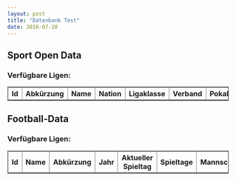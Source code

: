 ```yaml
---
layout: post
title: "Datenbank Test"
date: 2016-07-28
---
```


<script>
	$.ajax({
		headers: {
			'X-Mashape-Key': '5CGnz2QM4GmshiIEb9jmizhrwEzAp1Kzby3jsney4KRPUEAFiJ',
			'Accept': 'application/json'
		},
		url: 'https://sportsop-soccer-sports-open-data-v1.p.mashape.com/v1/leagues',
		dataType: 'json',
		type: 'GET',
	}).done(function(response) {
		console.log(response);
		var tr = '';
		$.each(response.data.leagues, function(index, item) {
			tr += '<tr>';
			tr += '<td>' + response.data.leagues[index].identifier + '</td>';
			tr += '<td>' + response.data.leagues[index].league_slug + '</td>';
			tr += '<td>' + response.data.leagues[index].name + '</td>';
			tr += '<td>' + response.data.leagues[index].nation + '</td>';
			tr += '<td>' + response.data.leagues[index].level + '</td>';
			tr += '<td>' + response.data.leagues[index].federation + '</td>';
			tr += '<td>' + response.data.leagues[index].cup + '</td>';
			tr += '</tr>';
		});
		$('#sports_open_data').append(tr);
	});
	
	$.ajax({
		headers: { 'X-Auth-Token': 'bf0513ea0ba6457fb4ae6d380cca8365' },
		url: '//api.football-data.org/v1/competitions/?season=2016',
		dataType: 'json',
		type: 'GET',
	}).done(function(response) {
		console.log(response);
		var tr = '';
		$.each(response, function(index, item) {
			tr += '<tr>';
			tr += '<td>' + response[index].id + '</td>';
			tr += '<td>' + response[index].caption + '</td>';
			tr += '<td>' + response[index].league + '</td>';
			tr += '<td>' + response[index].year + '</td>';
			tr += '<td>' + response[index].currentMatchday + '</td>';
			tr += '<td>' + response[index].numberOfMatchdays + '</td>';
			tr += '<td>' + response[index].numberOfTeams + '</td>';
			tr += '<td>' + response[index].numberOfGames + '</td>';
			tr += '<td>' + response[index].lastUpdated + '</td>';
			tr += '</tr>';
		});
		$('#football_data').append(tr);
	}); 
</script>

## Sport Open Data
### Verfügbare Ligen:
<table id="sports_open_data" border="1">
	<tr>
		<th>Id</th>
		<th>Abkürzung</th>
		<th>Name</th>
		<th>Nation</th>
		<th>Ligaklasse</th>
		<th>Verband</th>
		<th>Pokal?</th>
	</tr>
</table>

## Football-Data
### Verfügbare Ligen:
<table id="football_data" border="1">
	<tr>
		<th>Id</th>
		<th>Name</th>
		<th>Abkürzung</th>
		<th>Jahr</th>
		<th>Aktueller Spieltag</th>
		<th>Spieltage</th>
		<th>Mannschaften</th>
		<th>Spiele</th>
		<th>Zuletzt aktualisiert</th>
	</tr>
</table>
